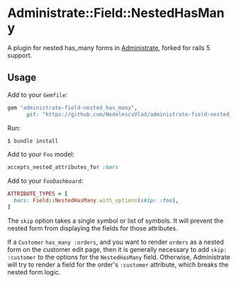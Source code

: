 # Administrate::Field::NestedHasMany

A plugin for nested has_many forms in [Administrate], forked for rails 5 support.

## Usage

Add to your `Gemfile`:

```ruby
gem "administrate-field-nested_has_many",
      git: "https://github.com/NedelescuVlad/administrate-field-nested_has_many"
```

Run:

```bash
$ bundle install
```

Add to your `Foo` model:
```ruby
accepts_nested_attributes_for :bars
```

Add to your `FooDashboard`:
```ruby
ATTRIBUTE_TYPES = [
  bars: Field::NestedHasMany.with_options(skip: :foo),
]
```

The `skip` option takes a single symbol or list of symbols.
It will prevent the nested form from displaying the fields for those attributes.

If a `Customer` `has_many :orders`,
and you want to render `orders` as a nested form on the customer edit page,
then it is generally necessary to add `skip: :customer` to the options
for the `NestedHasMany` field.
Otherwise, Administrate will try to render a field
for the order's `:customer` attribute,
which breaks the nested form logic.

[Administrate]: https://github.com/thoughtbot/administrate
